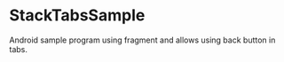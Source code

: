 StackTabsSample
===============

Android sample program using fragment and allows using back button in tabs.